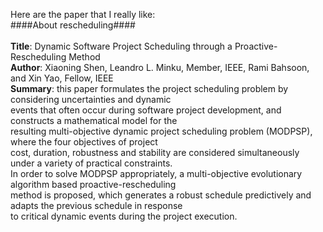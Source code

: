 Here are the paper that I really like:  
####About rescheduling#### </br>  
**Title**: Dynamic Software Project Scheduling through a Proactive-Rescheduling Method   
**Author**: Xiaoning Shen, Leandro L. Minku, Member, IEEE, Rami Bahsoon, and Xin Yao, Fellow, IEEE    
**Summary**: this paper formulates the project scheduling problem by considering uncertainties and dynamic  
events that often occur during software project development, and constructs a mathematical model for the   
resulting multi-objective dynamic project scheduling problem (MODPSP), where the four objectives of project  
cost, duration, robustness and stability are considered simultaneously under a variety of practical constraints.  
In order to solve MODPSP appropriately, a multi-objective evolutionary algorithm based proactive-rescheduling   
method is proposed, which generates a robust schedule predictively and adapts the previous schedule in response   
to critical dynamic events during the project execution.</br>
